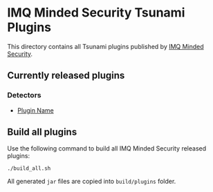 # IMQ Minded Security Tsunami Plugins

This directory contains all Tsunami plugins published by
[IMQ Minded Security](https://mindedsecurity.com/).

## Currently released plugins

### Detectors

*   [Plugin Name](link)

## Build all plugins

Use the following command to build all IMQ Minded Security released plugins:

```
./build_all.sh
```

All generated `jar` files are copied into `build/plugins` folder.
